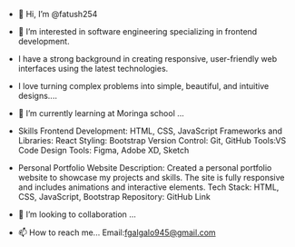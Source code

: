 - 👋 Hi, I’m @fatush254
- 👀 I’m interested in software engineering specializing in frontend development.
- I have a strong background in creating responsive, user-friendly web interfaces using the latest technologies.
- I love turning complex problems into simple, beautiful, and intuitive designs....
- 🌱 I’m currently learning at Moringa school ...
  
- Skills
Frontend Development: HTML, CSS, JavaScript
Frameworks and Libraries: React
Styling: Bootstrap
Version Control: Git, GitHub
Tools:VS Code
Design Tools: Figma, Adobe XD, Sketch

- Personal Portfolio Website
Description: Created a personal portfolio website to showcase my projects and skills.
The site is fully responsive and includes animations and interactive elements.
Tech Stack: HTML, CSS, JavaScript, Bootstrap
Repository: GitHub Link

- 💞️ I’m looking to collaboration  ...
- 📫 How to reach me...
  Email:fgalgalo945@gmail.com
  

<!---
fatush254/fatush254 is a ✨ special ✨ repository because its `README.md` (this file) appears on your GitHub profile.
You can click the Preview link to take a look at your changes.
--->
